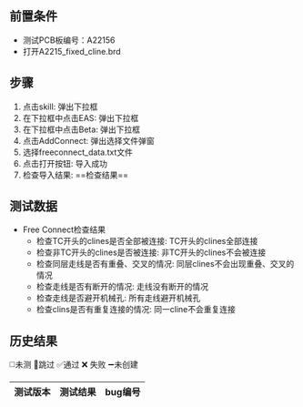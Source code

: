
## 前置条件

- 测试PCB板编号：A22156
- 打开A2215_fixed_cline.brd

## 步骤

1. 点击skill: 弹出下拉框
2. 在下拉框中点击EAS: 弹出下拉框
3. 在下拉框中点击Beta: 弹出下拉框
4. 点击AddConnect: 弹出选择文件弹窗
5. 选择freeconnect_data.txt文件
6. 点击打开按钮: 导入成功
7. 检查导入结果: ==检查结果== 

## 测试数据                                                                                                                     
- Free Connect检查结果
	- 检查TC开头的clines是否全部被连接: TC开头的clines全部连接
	- 检查非TC开头的clines是否被连接: 非TC开头的clines不会被连接
	- 检查同层走线是否有重叠、交叉的情况: 同层clines不会出现重叠、交叉的情况
	- 检查走线是否有断开的情况: 走线没有断开的情况
	- 检查走线是否避开机械孔: 所有走线避开机械孔
	- 检查clins是否有重复连接的情况: 同一cline不会重复连接

## 历史结果
◻️未测    🚫跳过     ✅通过    ❌ 失败    ➖未创建

| 测试版本 | 测试结果 | bug编号 |
| --- | --- | --- |




